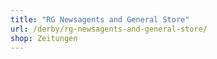 ```yaml
---
title: "RG Newsagents and General Store"
url: /derby/rg-newsagents-and-general-store/
shop: Zeitungen
---
```

